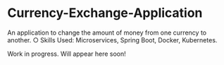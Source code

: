 # Currency-Exchange-Application
An application to change the amount of money from one currency to another.
○ Skills Used: Microservices, Spring Boot, Docker, Kubernetes.


Work in progress. Will appear here soon!
